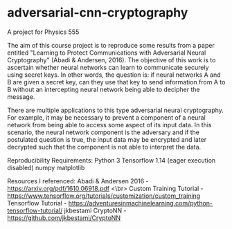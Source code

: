 # adversarial-cnn-cryptography
A project for Physics 555

The aim of this course project is to reproduce some results from a paper entitled "Learning to Protect Communications with Adversarial Neural Cryptography" (Abadi & Andersen, 2016). The objective of this work is to ascertain whether neural networks can learn to communicate securely using secret keys. In other words, the question is: if neural networks A and B are given a secret key, can they use that key to send information from A to B without an intercepting neural network being able to decipher the message. 

There are multiple applications to this type adversarial neural cryptography. For example, it may be necessary to prevent a component of a neural network from being able to access some aspect of its input data. In this scenario, the neural network component is the adversary and if the postulated question is true, the input data may be encrypted and later decrypted such that the component is not able to interpret the data.

Reproducibility Requirements:
Python 3
Tensorflow 1.14 (eager execution disabled)
numpy
matplotlib

Resources I referenced:
Abadi & Andersen 2016 - https://arxiv.org/pdf/1610.06918.pdf <\br>
Custom Training Tutorial - https://www.tensorflow.org/tutorials/customization/custom_training
Tensorflow Tutorial - https://adventuresinmachinelearning.com/python-tensorflow-tutorial/
jkbestami CryptoNN - https://github.com/jkbestami/CryptoNN

